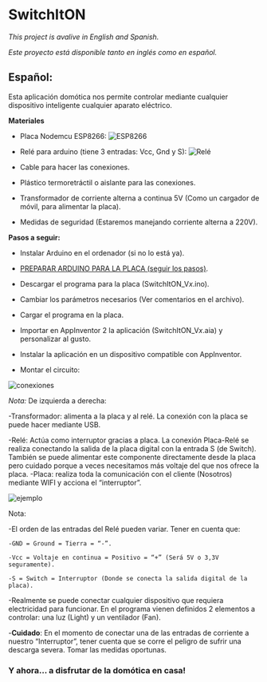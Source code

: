 # SwitchItON

*This project is avalive in English and Spanish.*

*Este proyecto está disponible tanto en inglés como en español.*


## Español:

Esta aplicación domótica nos permite controlar mediante cualquier dispositivo inteligente cualquier aparato eléctrico. 

**Materiales**

- Placa Nodemcu ESP8266:
![ESP8266](https://github.com/Jkutkut/SwitchItON/blob/master/imgs/esp8266.png)

- Relé para arduino (tiene 3 entradas: Vcc, Gnd y S):
![Relé](https://github.com/Jkutkut/SwitchItON/blob/master/imgs/relay.png)

- Cable para hacer las conexiones.
- Plástico termoretráctil o aislante para las conexiones.
- Transformador de corriente alterna a continua 5V (Como un cargador de móvil, para alimentar la placa).
- Medidas de seguridad (Estaremos manejando corriente alterna a 220V).

**Pasos a seguir:**
- Instalar Arduino en el ordenador (si no lo está ya).

- [PREPARAR ARDUINO PARA LA PLACA (seguir los pasos)](https://www.youtube.com/watch?v=0g7sazWXfEI).

- Descargar el programa para la placa (SwitchItON_V*x*.ino).

- Cambiar los parámetros necesarios (Ver comentarios en el archivo).

- Cargar el programa en la placa.

- Importar en AppInventor 2 la aplicación (SwitchItON_V*x*.aia) y personalizar al gusto.

- Instalar la aplicación en un dispositivo compatible con AppInventor.

- Montar el circuito:

![conexiones](https://github.com/Jkutkut/SwitchItON/blob/master/imgs/wiring.png)

*Nota:* De izquierda a derecha:
 
  -Transformador: alimenta a la placa y al relé. La conexión con la placa se puede hacer mediante USB.

  -Relé: Actúa como interruptor gracias a placa. La conexión Placa-Relé se realiza conectando la salida de la placa digital con la entrada S (de Switch). También se puede alimentar este componente directamente desde la placa pero cuidado porque a veces necesitamos más voltaje del que nos ofrece la placa.
  -Placa: realiza toda la comunicación con el cliente (Nosotros) mediante WIFI y acciona el “interruptor”.

![ejemplo](https://github.com/Jkutkut/SwitchItON/blob/master/imgs/example.png)


Nota:

  -El orden de las entradas del Relé pueden variar. Tener en cuenta que:
    
    -GND = Ground = Tierra = “-”.
    
    -Vcc = Voltaje en continua = Positivo = “+” (Será 5V o 3,3V seguramente).
    
    -S = Switch = Interruptor (Donde se conecta la salida digital de la placa).

  -Realmente se puede conectar cualquier dispositivo que requiera electricidad para funcionar. En el programa vienen definidos 2 elementos a controlar: una luz (Light) y un ventilador (Fan).
  
  -**Cuidado**: En el momento de conectar una de las entradas de corriente a nuestro “Interruptor”, tener cuenta que se corre el peligro de sufrir una descarga severa. Tomar las medidas oportunas.



### Y ahora… a disfrutar de la domótica en casa!
